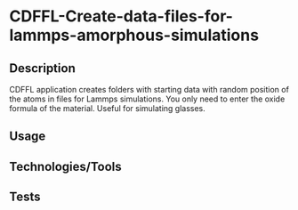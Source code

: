 # CDFFL-Create-data-files-for-lammps-amorphous-simulations


## Description 
CDFFL application creates folders with starting data with random position of the atoms in files for Lammps simulations.  You only need to enter the oxide formula of the material. Useful for simulating glasses.

## Usage 

## Technologies/Tools

## Tests 
